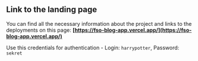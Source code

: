 ## Link to the landing page

You can find all the necessary information about the project and links to the deployments on this page: **[https://fso-blog-app.vercel.app/](https://fso-blog-app.vercel.app/)**

Use this credentials for authentication - Login: `harrypotter`, Password: `sekret`